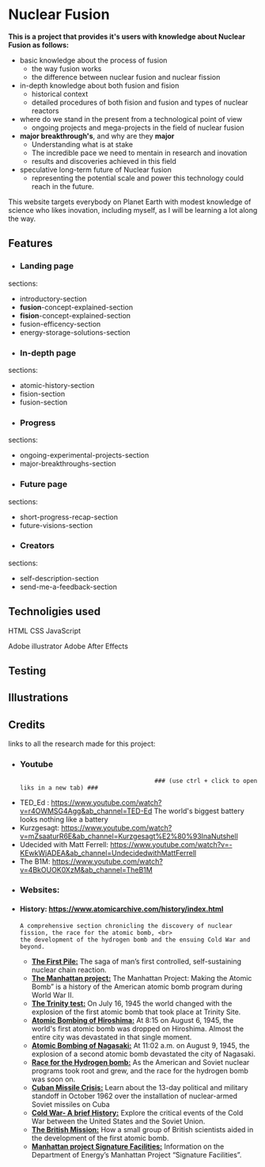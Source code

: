 # Nuclear Fusion

**This is a project that provides it's users with knowledge about Nuclear Fusion as follows:** <br>
* basic knowledge about the process of fusion
  - the way fusion works
  - the difference between nuclear fusion and nuclear fission
* in-depth knowledge about both fusion and fision
  - historical context
  - detailed procedures of both fision and fusion and types of nuclear reactors
* where do we stand in the present from a technological point of view
  - ongoing projects and mega-projects in the field of nuclear fusion 
* **major breakthrough's**, and why are they **major**
  - Understanding what is at stake
  - The incredible pace we need to mentain in research and inovation
  - results and discoveries achieved in this field
* speculative long-term future of Nuclear fusion
  - representing the potential scale and power this technology could reach in the future.

This website targets everybody on Planet Earth with modest knowledge of science who likes inovation, including myself, as I will be learning a lot along the way.


## Features

* ### Landing page
sections:
  - introductory-section
  - **fusion**-concept-explained-section
  - **fision**-concept-explained-section
  - fusion-efficency-section
  - energy-storage-solutions-section
* ### In-depth page 
sections:
  - atomic-history-section
  - fision-section
  - fusion-section
* ### Progress 
sections:
  - ongoing-experimental-projects-section
  - major-breakthroughs-section
* ### Future page 
sections:
  - short-progress-recap-section
  - future-visions-section
* ### Creators 
sections: 
  - self-description-section
  - send-me-a-feedback-section


## Technoligies used
HTML
CSS
JavaScript

Adobe illustrator
Adobe After Effects

## Testing

## Illustrations

## Credits
links to all the research made for this project:
- ### Youtube  
                                            ### (use ctrl + click to open liks in a new tab) ###
 - TED_Ed : https://www.youtube.com/watch?v=r4OWMSG4Agg&ab_channel=TED-Ed  The world's biggest battery looks nothing like a battery                                     
 - Kurzgesagt: https://www.youtube.com/watch?v=mZsaaturR6E&ab_channel=Kurzgesagt%E2%80%93InaNutshell 
 - Udecided with Matt Ferrell: https://www.youtube.com/watch?v=-KEwkWjADEA&ab_channel=UndecidedwithMattFerrell
 - The B1M: https://www.youtube.com/watch?v=4BkOUOK0XzM&ab_channel=TheB1M
- ### Websites:
- #### **History:** https://www.atomicarchive.com/history/index.html  
      A comprehensive section chronicling the discovery of nuclear fission, the race for the atomic bomb, <br> 
      the development of the hydrogen bomb and the ensuing Cold War and beyond.  
    - **<a href="https://www.atomicarchive.com/history/first-pile/index.html" target="_blank">The First Pile:</a>** The saga of man’s first controlled, self-sustaining nuclear chain reaction.
    - **<a href="https://www.atomicarchive.com/history/first-pile/index.html" target="_blank">The Manhattan project:</a>** The Manhattan Project: Making the Atomic Bomb” is a history of the American atomic bomb program during World War II.
    - **<a href="https://www.atomicarchive.com/history/first-pile/index.html" target="_blank">The Trinity test:</a>** On July 16, 1945 the world changed with the explosion of the first atomic bomb that took place at Trinity Site.
    - **<a href="https://www.atomicarchive.com/history/first-pile/index.html" target="_blank">Atomic Bombing of Hiroshima:</a>** At 8:15 on August 6, 1945, the world's first atomic bomb was dropped on Hiroshima. Almost the entire city was devastated in that single moment.
    - **<a href="https://www.atomicarchive.com/history/first-pile/index.html" target="_blank">Atomic Bombing of Nagasaki:</a>** At 11:02 a.m. on August 9, 1945, the explosion of a second atomic bomb devastated the city of Nagasaki.
    - **<a href="https://www.atomicarchive.com/history/first-pile/index.html" target="_blank">Race for the Hydrogen bomb:</a>** As the American and Soviet nuclear programs took root and grew, and the race for the hydrogen bomb was soon on.
    - **<a href="https://www.atomicarchive.com/history/first-pile/index.html" target="_blank">Cuban Missile Crisis:</a>** Learn about the 13-day political and military standoff in October 1962 over the installation of nuclear-armed Soviet missiles on Cuba
    - **<a href="https://www.atomicarchive.com/history/first-pile/index.html" target="_blank">Cold War- A brief History:</a>** Explore the critical events of the Cold War between the United States and the Soviet Union.
    - **<a href="https://www.atomicarchive.com/history/first-pile/index.html" target="_blank">The British Mission:</a>** How a small group of British scientists aided in the development of the first atomic bomb.
    - **<a href="https://www.atomicarchive.com/history/first-pile/index.html" target="_blank">Manhattan project Signature Facilities:</a>** Information on the Department of Energy’s Manhattan Project “Signature Facilities”.

